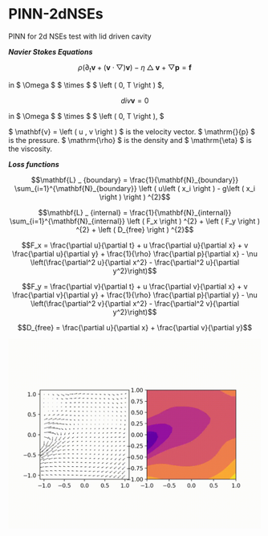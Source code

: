 
# PINN-2dNSEs
PINN for 2d NSEs test with lid driven cavity

***Navier Stokes Equations***

$$ \rho \left ( \partial_{t} \mathbf{v} +  \left ( \mathbf{v}  \cdot \bigtriangledown  \right ) \mathbf{v}  \right ) - \eta \bigtriangleup \mathbf{v} + \bigtriangledown \mathbf{p} = \mathbf{f} $$

in $ \Omega $ $ \times $ $ \left ( 0, T \right ) $,

$$ div \mathbf{v}  = 0 $$


in $ \Omega $ $ \times $ $ \left ( 0, T \right ), $

$ \mathbf{v} = \left ( u , v \right )  $ is the velocity vector. $ \mathrm{}{p}  $ is the pressure. $ \mathrm{\rho}  $ is the density and $ \mathrm{\eta} $ is the viscosity.

***Loss functions***

$$\mathbf{L} _ {boundary} = \frac{1}{\mathbf{N}_{boundary}} \sum_{i=1}^{\mathbf{N}_{boundary}} \left ( u\left ( x_i \right ) - g\left ( x_i \right )  \right ) ^{2}$$

$$\mathbf{L} _ {internal} = \frac{1}{\mathbf{N}_{internal}} \sum_{i=1}^{\mathbf{N}_{internal}} \left ( F_x  \right ) ^{2} + \left ( F_y  \right ) ^{2} + \left ( D_{free}  \right ) ^{2}$$

$$F_x = \frac{\partial u}{\partial t} + u \frac{\partial u}{\partial x} + v \frac{\partial u}{\partial y} + \frac{1}{\rho} \frac{\partial p}{\partial x} - \nu \left(\frac{\partial^2 u}{\partial x^2} - \frac{\partial^2 u}{\partial y^2}\right)$$

$$F_y = \frac{\partial v}{\partial t} + u \frac{\partial v}{\partial x} + v \frac{\partial v}{\partial y} + \frac{1}{\rho} \frac{\partial p}{\partial y} - \nu \left(\frac{\partial^2 v}{\partial x^2} - \frac{\partial^2 v}{\partial y^2}\right)$$

$$D_{free} = \frac{\partial u}{\partial x} + \frac{\partial v}{\partial y}$$


![Lid-Driven](./image/Lid-Driven.gif)